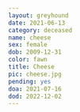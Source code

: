 ```yaml
---
layout: greyhound
date: 2021-06-13
category: deceased
name: cheese
sex: female
dob: 2009-12-31
color: fawn
title: Cheese
pic: cheese.jpg
pending: yes
doa: 2021-07-16
dod: 2022-12-02
---
```


